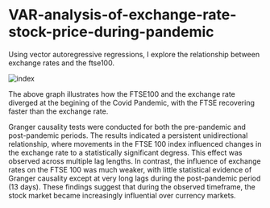 # VAR-analysis-of-exchange-rate-stock-price-during-pandemic
Using vector autoregressive regressions, I explore the relationship between exchange rates and the ftse100.

![index](https://github.com/user-attachments/assets/96e4cf8d-d6a1-459f-b7aa-cc3160f75ac6)

The above graph illustrates how the FTSE100 and the exchange rate diverged at the begining of the Covid Pandemic, with the FTSE recovering faster than the exchange rate.

Granger causality tests were conducted for both the pre-pandemic and post-pandemic periods. The results indicated a persistent unidirectional relationship, where movements in the FTSE 100 index influenced changes in the exchange rate to a statistically significant degress. This effect was observed across multiple lag lengths.
In contrast, the influence of exchange rates on the FTSE 100 was much weaker, with little statistical evidence of Granger causality except at very long lags during the post-pandemic period (13 days).
These findings suggest that during the observed timeframe, the stock market became increasingly influential over currency markets.
